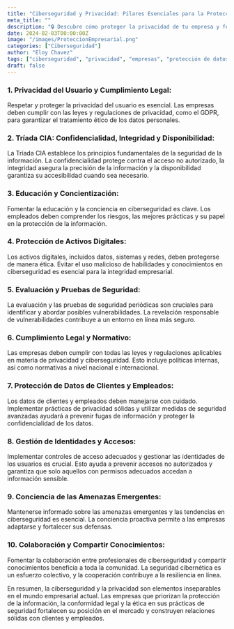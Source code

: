 ```yaml
---
title: "Ciberseguridad y Privacidad: Pilares Esenciales para la Protección Empresarial"
meta_title: ""
description: "🔒 Descubre cómo proteger la privacidad de tu empresa y fortalecer su seguridad en línea."
date: 2024-02-03T00:00:00Z
image: "/images/ProteccionEmpresarial.png"
categories: ["Ciberseguridad"]
author: "Eloy Chavez"
tags: ["ciberseguridad", "privacidad", "empresas", "protección de datos", "seguridad informática"]
draft: false
---
```


### 1. **Privacidad del Usuario y Cumplimiento Legal:**
Respetar y proteger la privacidad del usuario es esencial. Las empresas deben cumplir con las leyes y regulaciones de privacidad, como el GDPR, para garantizar el tratamiento ético de los datos personales.

### 2. **Tríada CIA: Confidencialidad, Integridad y Disponibilidad:**
La Tríada CIA establece los principios fundamentales de la seguridad de la información. La confidencialidad protege contra el acceso no autorizado, la integridad asegura la precisión de la información y la disponibilidad garantiza su accesibilidad cuando sea necesario.

### 3. **Educación y Concientización:**
Fomentar la educación y la conciencia en ciberseguridad es clave. Los empleados deben comprender los riesgos, las mejores prácticas y su papel en la protección de la información.

### 4. **Protección de Activos Digitales:**
Los activos digitales, incluidos datos, sistemas y redes, deben protegerse de manera ética. Evitar el uso malicioso de habilidades y conocimientos en ciberseguridad es esencial para la integridad empresarial.

### 5. **Evaluación y Pruebas de Seguridad:**
La evaluación y las pruebas de seguridad periódicas son cruciales para identificar y abordar posibles vulnerabilidades. La revelación responsable de vulnerabilidades contribuye a un entorno en línea más seguro.

### 6. **Cumplimiento Legal y Normativo:**
Las empresas deben cumplir con todas las leyes y regulaciones aplicables en materia de privacidad y ciberseguridad. Esto incluye políticas internas, así como normativas a nivel nacional e internacional.

### 7. **Protección de Datos de Clientes y Empleados:**
Los datos de clientes y empleados deben manejarse con cuidado. Implementar prácticas de privacidad sólidas y utilizar medidas de seguridad avanzadas ayudará a prevenir fugas de información y proteger la confidencialidad de los datos.

### 8. **Gestión de Identidades y Accesos:**
Implementar controles de acceso adecuados y gestionar las identidades de los usuarios es crucial. Esto ayuda a prevenir accesos no autorizados y garantiza que solo aquellos con permisos adecuados accedan a información sensible.

### 9. **Conciencia de las Amenazas Emergentes:**
Mantenerse informado sobre las amenazas emergentes y las tendencias en ciberseguridad es esencial. La conciencia proactiva permite a las empresas adaptarse y fortalecer sus defensas.

### 10. **Colaboración y Compartir Conocimientos:**
Fomentar la colaboración entre profesionales de ciberseguridad y compartir conocimientos beneficia a toda la comunidad. La seguridad cibernética es un esfuerzo colectivo, y la cooperación contribuye a la resiliencia en línea.

En resumen, la ciberseguridad y la privacidad son elementos inseparables en el mundo empresarial actual. Las empresas que priorizan la protección de la información, la conformidad legal y la ética en sus prácticas de seguridad fortalecen su posición en el mercado y construyen relaciones sólidas con clientes y empleados.